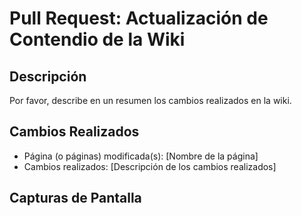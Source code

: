 # Pull Request: Actualización de Contendio de la Wiki

## Descripción

Por favor, describe en un resumen los cambios realizados en la wiki.

## Cambios Realizados

- Página (o páginas) modificada(s): [Nombre de la página]
- Cambios realizados: [Descripción de los cambios realizados]

## Capturas de Pantalla

<!-- Añade screenshots si los cambios son visuales, si no ignora esta sección -->